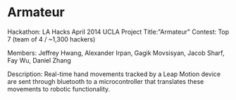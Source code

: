 Armateur
======
Hackathon: LA Hacks April 2014 UCLA
Project Title:"Armateur"
Contest: Top 7 (team of 4 / ~1,300 hackers)

Members:
Jeffrey Hwang,
Alexander Irpan,
Gagik Movsisyan,
Jacob Sharf,
Fay Wu,
Daniel Zhang

Description:
Real-time hand movements tracked by a Leap Motion device are sent through bluetooth to a microcontroller that translates these movements to robotic functionality.
